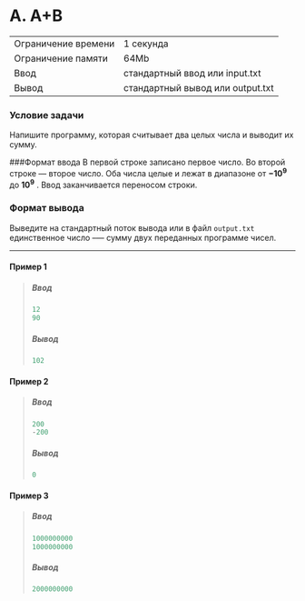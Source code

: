 # A. A+B

<table>
<tbody>
<tr>
<td>
Ограничение времени
</td>
<td>
1 секунда
</td>
</tr>
<tr>
<td>
Ограничение памяти
</td>
<td>
64Mb
</td>
</tr>
<tr>
<td>
Ввод
</td>
<td>
стандартный ввод или input.txt
</td>
</tr>
<tr>
<td>
Вывод
</td>
<td>
стандартный вывод или output.txt
</td>
</tr>
</tbody>
</table>

### Условие задачи
Напишите программу, которая считывает два целых числа и выводит их сумму.

###Формат ввода
В первой строке записано первое число. Во второй строке — второе число. Оба числа целые и лежат в диапазоне от <strong>−10<sup>9</sup></strong> до <strong>10<sup>9</sup></strong>
. Ввод заканчивается переносом строки.

### Формат вывода
Выведите на стандартный поток вывода или в файл `output.txt` единственное число –— сумму двух переданных программе чисел.

___
#### Пример 1
>##### Ввод
>```javascript
>12
>90
>```
>##### Вывод
>```javascript
>102
>```
>
#### Пример 2
>##### Ввод
>```javascript
>200
>-200
>```
>##### Вывод
>```javascript
>0
>```
#### Пример 3
>##### Ввод
>```javascript
>1000000000
>1000000000
>```
>##### Вывод
>```javascript
>2000000000
>```